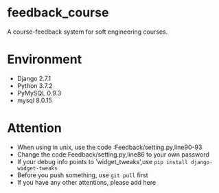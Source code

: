 # feedback_course
A course-feedback system for soft engineering courses.

# Environment
* Django           2.7.1
* Python            3.7.2
* PyMySQL        0.9.3
* mysql              8.0.15

# Attention
* When using in unix, use the code :Feedback/setting.py,line90-93
* Change the code:Feedback/setting.py,line86 to your own password
* If your debug info points to ’widget_tweaks’,use 
`pip install django-widget-tweaks`
* Before you push something, use `git pull` first
* If you have any other attentions, please add here

